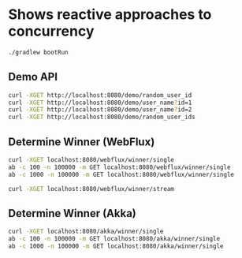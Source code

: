# Shows reactive approaches to concurrency

```bash
./gradlew bootRun
```

## Demo API
```bash
curl -XGET http://localhost:8080/demo/random_user_id
curl -XGET http://localhost:8080/demo/user_name?id=1
curl -XGET http://localhost:8080/demo/user_name?id=2
curl -XGET http://localhost:8080/demo/random_user_ids
```

## Determine Winner (WebFlux)

```bash
curl -XGET localhost:8080/webflux/winner/single
ab -c 100 -n 100000 -m GET localhost:8080/webflux/winner/single
ab -c 1000 -n 100000 -m GET localhost:8080/webflux/winner/single

curl -XGET localhost:8080/webflux/winner/stream
```

## Determine Winner (Akka)

```bash
curl -XGET localhost:8080/akka/winner/single
ab -c 100 -n 100000 -m GET localhost:8080/akka/winner/single
ab -c 1000 -n 100000 -m GET localhost:8080/akka/winner/single
```